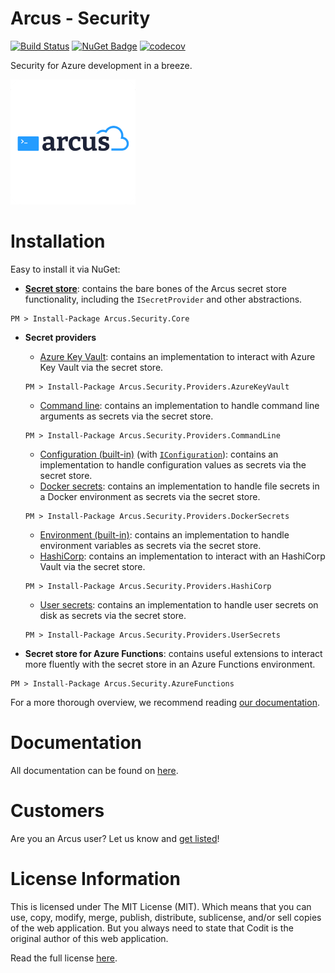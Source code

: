 # Arcus - Security
[![Build Status](https://dev.azure.com/codit/Arcus/_apis/build/status/Commit%20builds/CI%20-%20Arcus.Security?branchName=main)](https://dev.azure.com/codit/Arcus/_build/latest?definitionId=727&branchName=main)
[![NuGet Badge](https://buildstats.info/nuget/Arcus.Security.Core?includePreReleases=true)](https://www.nuget.org/packages/Arcus.Security.Core/)
[![codecov](https://codecov.io/gh/arcus-azure/arcus.security/branch/main/graph/badge.svg?token=K42A5X8QMA)](https://codecov.io/gh/arcus-azure/arcus.security)

Security for Azure development in a breeze.

![Arcus](https://raw.githubusercontent.com/arcus-azure/arcus/master/media/arcus.png)

# Installation
Easy to install it via NuGet:

- [**Secret store**](https://security.arcus-azure.net/features/secret-store/): contains the bare bones of the Arcus secret store functionality, including the `ISecretProvider` and other abstractions.

```shell
PM > Install-Package Arcus.Security.Core
```

- **Secret providers**

    - [Azure Key Vault](https://security.arcus-azure.net/features/secret-store/provider/key-vault): contains an implementation to interact with Azure Key Vault via the secret store.
    ```shell
    PM > Install-Package Arcus.Security.Providers.AzureKeyVault
    ```
    - [Command line](https://security.arcus-azure.net/features/secret-store/provider/cmd-line): contains an implementation to handle command line arguments as secrets via the secret store.
    ```shell
    PM > Install-Package Arcus.Security.Providers.CommandLine
    ```
    - [Configuration (built-in)](https://security.arcus-azure.net/features/secret-store/provider/configuration) (with [`IConfiguration`](https://docs.microsoft.com/en-us/dotnet/api/microsoft.extensions.configuration.iconfiguration?view=dotnet-plat-ext-6.0)): contains an implementation to handle configuration values as secrets via the secret store.
    - [Docker secrets](https://security.arcus-azure.net/features/secret-store/provider/docker-secrets): contains an implementation to handle file secrets in a Docker environment as secrets via the secret store.
    ```shell
    PM > Install-Package Arcus.Security.Providers.DockerSecrets
    ```
    - [Environment (built-in)](https://security.arcus-azure.net/features/secret-store/provider/environment-variables): contains an implementation to handle environment variables as secrets via the secret store.
    - [HashiCorp](https://security.arcus-azure.net/features/secret-store/provider/hashicorp-vault): contains an implementation to interact with an HashiCorp Vault via the secret store.
    ```shell
    PM > Install-Package Arcus.Security.Providers.HashiCorp
    ```
    - [User secrets](https://security.arcus-azure.net/features/secret-store/provider/user-secrets): contains an implementation to handle user secrets on disk as secrets via the secret store.
    ```shell
    PM > Install-Package Arcus.Security.Providers.UserSecrets
    ```

- **Secret store for Azure Functions**: contains useful extensions to interact more fluently with the secret store in an Azure Functions environment.

```shell
PM > Install-Package Arcus.Security.AzureFunctions
```

For a more thorough overview, we recommend reading [our documentation](#documentation).

# Documentation
All documentation can be found on [here](https://security.arcus-azure.net/).

# Customers
Are you an Arcus user? Let us know and [get listed](https://bit.ly/become-a-listed-arcus-user)!

# License Information
This is licensed under The MIT License (MIT). Which means that you can use, copy, modify, merge, publish, distribute, sublicense, and/or sell copies of the web application. But you always need to state that Codit is the original author of this web application.

Read the full license [here](https://github.com/arcus-azure/arcus.security/blob/master/LICENSE).
